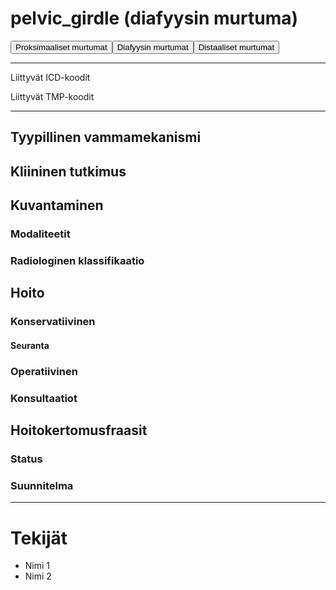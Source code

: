 # pelvic_girdle (diafyysin murtuma)

<button id="pelvic_girdle_proksimaalinen">Proksimaaliset murtumat</button><button id="pelvic_girdle_diafyysi">Diafyysin murtumat</button><button id="pelvic_girdle_distaalinen">Distaaliset murtumat</button>

---

Liittyvät ICD-koodit
>
	
Liittyvät TMP-koodit
>

---

## Tyypillinen vammamekanismi

## Kliininen tutkimus

## Kuvantaminen
### Modaliteetit
### Radiologinen klassifikaatio

## Hoito
### Konservatiivinen
#### Seuranta
### Operatiivinen
### Konsultaatiot

## Hoitokertomusfraasit
### Status
### Suunnitelma

---
# Tekijät
- Nimi 1
- Nimi 2